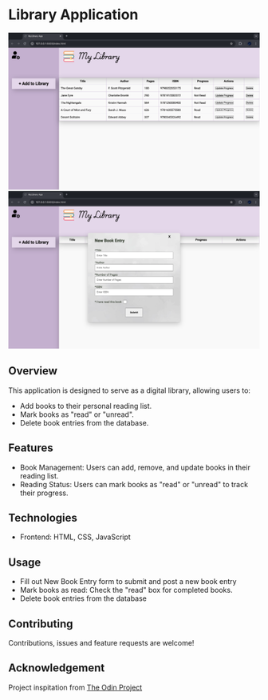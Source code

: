 # Library Application

![alt text](library-log.png)
![alt text](library-form.png)

## Overview

This application is designed to serve as a digital library, allowing users to:

- Add books to their personal reading list.
- Mark books as "read" or "unread".
- Delete book entries from the database.

## Features

- Book Management: Users can add, remove, and update books in their reading list.
- Reading Status: Users can mark books as "read" or "unread" to track their progress.

## Technologies

- Frontend: HTML, CSS, JavaScript

## Usage

- Fill out New Book Entry form to submit and post a new book entry
- Mark books as read: Check the "read" box for completed books.
- Delete book entries from the database

## Contributing

Contributions, issues and feature requests are welcome!

## Acknowledgement

Project inspitation from [The Odin Project](https://www.theodinproject.com/lessons/node-path-javascript-library)
